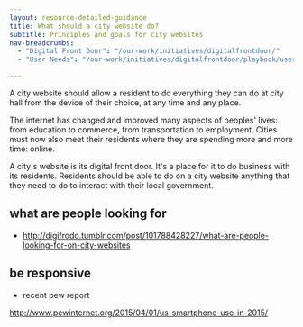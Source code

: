 ```yaml
---
layout: resource-detailed-guidance
title: What should a city website do?
subtitle: Principles and goals for city websites
nav-breadcrumbs:
  - "Digital Front Door": "/our-work/initiatives/digitalfrontdoor/"
  - "User Needs": "/our-work/initiatives/digitalfrontdoor/playbook/user-needs/"

---
```


A city website should allow a resident to do everything they can do at city hall from the device of their choice, at any time and any place. 

The internet has changed and improved many aspects of peoples' lives: from education to commerce, from transportation to employment. Cities must now also meet their residents where they are spending more and more time: online.

A city's website is its digital front door. It's a place for it to do business with its residents. Residents should be able to do on a city website anything that they need to do to interact with their local government. 


## what are people looking for

 - http://digifrodo.tumblr.com/post/101788428227/what-are-people-looking-for-on-city-websites
 
## be responsive

 - recent pew report
 
 http://www.pewinternet.org/2015/04/01/us-smartphone-use-in-2015/